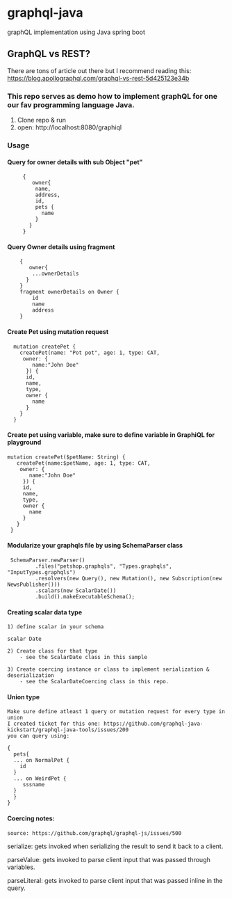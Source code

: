 # graphql-java
graphQL implementation using Java spring boot

## GraphQL vs REST?
There are tons of article out there but I recommend reading this: https://blog.apollographql.com/graphql-vs-rest-5d425123e34b

### This repo serves as demo how to implement graphQL for one our fav programming language Java.

1) Clone repo & run
2) open: http://localhost:8080/graphiql

### Usage

#### Query for owner details with sub Object "pet"
         {
            owner{
             name,
             address,
             id,
             pets {
               name
             }
           }
         }

#### Query Owner details using fragment
        {
           owner{
            ...ownerDetails
          }
        }
        fragment ownerDetails on Owner {
            id
            name
            address
        }
  
#### Create Pet using mutation request
      mutation createPet {
        createPet(name: "Pot pot", age: 1, type: CAT,
         owner: {
            name:"John Doe"
          }) {
          id,
          name,
          type,
          owner {
            name
          }
        }
      }

#### Create pet using variable, make sure to define variable in GraphiQL for playground
    mutation createPet($petName: String) {
       createPet(name:$petName, age: 1, type: CAT,
        owner: {
           name:"John Doe"
         }) {
         id,
         name,
         type,
         owner {
           name
         }
       }
     }

#### Modularize your graphqls file by using SchemaParser class

     SchemaParser.newParser()
             .files("petshop.graphqls", "Types.graphqls", "InputTypes.graphqls")
             .resolvers(new Query(), new Mutation(), new Subscription(new NewsPublisher()))
             .scalars(new ScalarDate())
             .build().makeExecutableSchema();
             
#### Creating scalar data type
    1) define scalar in your schema 
    
    scalar Date
    
    2) Create class for that type
        - see the ScalarDate class in this sample
        
    3) Create coercing instance or class to implement serialization & deserialization
        - see the ScalarDateCoercing class in this repo.    
        
#### Union type
    Make sure define atleast 1 query or mutation request for every type in union
    I created ticket for this one: https://github.com/graphql-java-kickstart/graphql-java-tools/issues/200
    you can query using:
    
    {
      pets{
      ... on NormalPet {
        id
      }
      ... on WeirdPet {
         sssname
      }
      }
    }
    

#### Coercing notes: 
    source: https://github.com/graphql/graphql-js/issues/500
serialize: gets invoked when serializing the result to send it back to a client.

parseValue: gets invoked to parse client input that was passed through variables.

parseLiteral: gets invoked to parse client input that was passed inline in the query.


